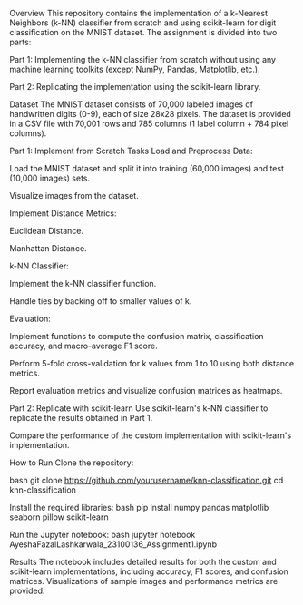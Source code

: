 Overview
This repository contains the implementation of a k-Nearest Neighbors (k-NN) classifier from scratch and using scikit-learn for digit classification on the MNIST dataset. The assignment is divided into two parts:

Part 1: Implementing the k-NN classifier from scratch without using any machine learning toolkits (except NumPy, Pandas, Matplotlib, etc.).

Part 2: Replicating the implementation using the scikit-learn library.

Dataset
The MNIST dataset consists of 70,000 labeled images of handwritten digits (0-9), each of size 28x28 pixels. The dataset is provided in a CSV file with 70,001 rows and 785 columns (1 label column + 784 pixel columns).

Part 1: Implement from Scratch
Tasks
Load and Preprocess Data:

Load the MNIST dataset and split it into training (60,000 images) and test (10,000 images) sets.

Visualize images from the dataset.

Implement Distance Metrics:

Euclidean Distance.

Manhattan Distance.

k-NN Classifier:

Implement the k-NN classifier function.

Handle ties by backing off to smaller values of k.

Evaluation:

Implement functions to compute the confusion matrix, classification accuracy, and macro-average F1 score.

Perform 5-fold cross-validation for k values from 1 to 10 using both distance metrics.

Report evaluation metrics and visualize confusion matrices as heatmaps.

Part 2: Replicate with scikit-learn
Use scikit-learn's k-NN classifier to replicate the results obtained in Part 1.

Compare the performance of the custom implementation with scikit-learn's implementation.



How to Run
Clone the repository:

bash
git clone https://github.com/yourusername/knn-classification.git
cd knn-classification

Install the required libraries:
bash
pip install numpy pandas matplotlib seaborn pillow scikit-learn

Run the Jupyter notebook:
bash
jupyter notebook AyeshaFazalLashkarwala_23100136_Assignment1.ipynb

Results
The notebook includes detailed results for both the custom and scikit-learn implementations, including accuracy, F1 scores, and confusion matrices.
Visualizations of sample images and performance metrics are provided.

